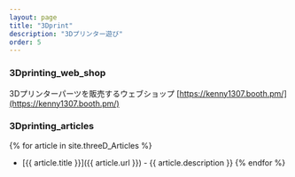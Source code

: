```yaml
---
layout: page
title: "3Dprint"
description: "3Dプリンター遊び"
order: 5
---
```



### 3Dprinting_web_shop
3Dプリンターパーツを販売するウェブショップ
[https://kenny1307.booth.pm/](https://kenny1307.booth.pm/)




### 3Dprinting_articles

{% for article in site.threeD_Articles %}
- [{{ article.title }}]({{ article.url }}) - {{ article.description }}
{% endfor %}

